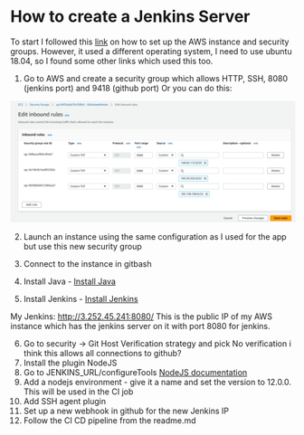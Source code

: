 # How to create a Jenkins Server

To start I followed this [link](https://www.jenkins.io/doc/tutorials/tutorial-for-installing-jenkins-on-AWS/) on how to set up the AWS instance and security groups. However, it used a different operating system, I need to use ubuntu 18.04, so I found some other links which used this too.

1. Go to AWS and create a security group which allows HTTP, SSH, 8080 (jenkins port) and 9418 (github port)
Or you can do this: 

![Alt text](imgs/sgr-jenkins.png)

2. Launch an instance using the same configuration as I used for the app but use this new security group
3. Connect to the instance in gitbash

4. Install Java - [Install Java](https://www.digitalocean.com/community/tutorials/how-to-install-java-with-apt-on-ubuntu-18-04#installing-specific-versions-of-openjdk)

5. Install Jenkins - [Install Jenkins](https://www.digitalocean.com/community/tutorials/how-to-install-jenkins-on-ubuntu-18-04)

My Jenkins: http://3.252.45.241:8080/  This is the public IP of my AWS instance which has the jenkins server on it with port 8080 for jenkins.

6. Go to security -> Git Host Verification strategy and pick No verification i think this allows all connections to github?
7. Install the plugin NodeJS
8. Go to JENKINS_URL/configureTools [NodeJS documentation](https://plugins.jenkins.io/nodejs/)
9. Add a nodejs environment - give it a name and set the version to 12.0.0. This will be used in the CI job
10. Add SSH agent plugin
11. Set up a new webhook in github for the new Jenkins IP
12. Follow the CI CD pipeline from the readme.md
